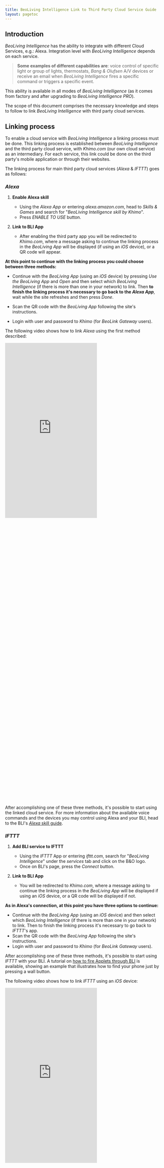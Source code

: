 ```yaml
---
title: BeoLiving Intelligence Link to Third Party Cloud Service Guide
layout: pagetoc
---
```


## Introduction

_BeoLiving Intelligence_ has the ability to integrate with different Cloud Services, e.g.: Alexa. Integration level with 
_BeoLiving Intelligence_ depends on each service.
> **Some examples of different capabilities are**: voice control of specific light or group of lights,
thermostats, _Bang & Olufsen_ A/V devices or receive an email when _BeoLiving Intelligence_ fires a specific command or triggers a specific event. 

This ability is available in all modes of _BeoLiving Intelligence_ (as it comes from factory and after upgrading to _BeoLiving Intelligence PRO_).

The scope of this document comprises the necessary knowledge and steps to follow to link _BeoLiving Intelligence_ with third party cloud services.

## Linking process

To enable a cloud service with _BeoLiving Intelligence_ a linking process must be done. This linking process is established between _BeoLiving 
Intelligence_ and the third party cloud service, with _Khimo.com_ (our own cloud service) as an intermediary. For each service, this link could be
done on the third party's mobile application or through their websites.

The linking process for main third party cloud services (_Alexa_ & _IFTTT_) goes as follows:

### _Alexa_

1. **Enable Alexa skill** 
    - Using the _Alexa App_ or entering _alexa.amazon.com_, head to _Skills & Games_ and search for "_BeoLiving Intelligence skill by Khimo_".
    - Press _ENABLE TO USE_ button.


2. **Link to BLI App**
    - After enabling the third party app you will be redirected to _Khimo.com_, where a message asking to 
continue the linking process in the _BeoLiving App_ will be displayed (if using an _iOS_ device), or a QR code will appear.

**At this point to continue with the linking process you could choose between three methods:**

   - Continue with the _BeoLiving App_ (using an _iOS_ device) by pressing _Use the BeoLiving App_ and _Open_ and then select which _BeoLiving Intelligence_ (if there is more than one in
your network) to link. Then **to finish the linking process it's necessary to go back to the _Alexa App_**, wait while the site refreshes and then press _Done_. 

   - Scan the QR code with the _BeoLiving App_ following the site's instructions.
   
   - Login with user and password to _Khimo_ (for _BeoLink Gateway_ users). 

The following video shows how to link _Alexa_ using the first method described:

<div class="row justify-content-center">
  <div class="col-sm-5">     
	<div class="embed-responsive" style="padding-bottom: 179%;">
	  <iframe class="embed-responsive-item" src="https://www.youtube.com/embed/W_4cyvD2Q1Q?autoplay=1&loop=1&playlist=W_4cyvD2Q1Q"  frameborder="0" height="570" allow="autoplay; encrypted-media" allowfullscreen></iframe>
	</div>
  </div>
</div>
<br>

After accomplishing one of these three methods, it's possible to start using the linked cloud service. For more information about the available voice commands and the devices you may control using Alexa and your BLI, head to the BLI's [_Alexa_ skill guide](bli-alexa.html).

### _IFTTT_

1. **Add BLI service to IFTTT**
    - Using the _IFTTT_ App or entering _ifttt.com_, search for "_BeoLiving Intelligence_" under the _services_ tab and click on the B&O logo.
    - Once on BLI's page, press the _Connect_ button.


2. **Link to BLI App**
    - You will be redirected to _Khimo.com_, where a message asking to 
continue the linking process in the _BeoLiving App_ will be displayed if using an _iOS_ device, or a QR code will be displayed if not.

**As in Alexa's connection, at this point you have three options to continue:**

   - Continue with the _BeoLiving App_ (using an _iOS_ device) and then select which _BeoLiving Intelligence_ (if there is more than one in
your network) to link. Then to finish the linking process it's necessary to go back to _IFTTT_'s app. 
   - Scan the QR code with the _BeoLiving App_ following the site's instructions.
   - Login with user and password to _Khimo_ (for _BeoLink Gateway_ users). 

After accomplishing one of these three methods, it's possible to start using _IFTTT_ with your BLI. A tutorial on [how to fire Applets through BLI](how-tos/bli-ifttt-webhooks-how-to) is available, showing an example that illustrates how to find your phone just by pressing a wall button.

The following video shows how to link _IFTTT_ using an _iOS_ device:

<div class="row justify-content-center">
  <div class="col-sm-5">     
	<div class="embed-responsive" style="padding-bottom: 179%;">
	  <iframe class="embed-responsive-item" src="https://www.youtube.com/embed/OIz4Gq3MWAI?autoplay=1&loop=1&playlist=W_4cyvD2Q1Q"  frameborder="0" height="570" allow="autoplay; encrypted-media" allowfullscreen></iframe>
	</div>
  </div>
</div>
<br>


> More description of your installation's control capabilities through each third party cloud service can be found in their respective websites. 
